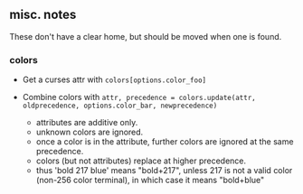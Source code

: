 ## misc. notes

These don't have a clear home, but should be moved when one is found.

### colors

- Get a curses attr with `colors[options.color_foo]`

- Combine colors with `attr, precedence = colors.update(attr, oldprecedence, options.color_bar, newprecedence)`
    - attributes are additive only.
    - unknown colors are ignored.
    - once a color is in the attribute, further colors are ignored at the same precedence.
    - colors (but not attributes) replace at higher precedence.
    - thus 'bold 217 blue' means "bold+217", unless 217 is not a valid color (non-256 color terminal), in which case it means "bold+blue"
